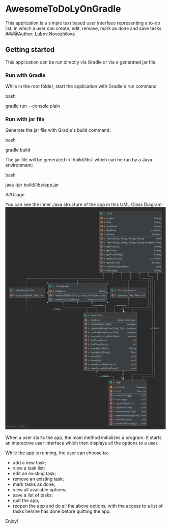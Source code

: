 # AwesomeToDoLyOnGradle
This application is a simple text based user interface representing a to-do list, in which a user can create, edit, remove, mark as done and save tasks.
###@Author: Lubov Novozhilova

## Getting started
This application can be run directly via Gradle or via a generated jar file.

### Run with Gradle
While in the root folder, start the application with Gradle´s run command

bash

gradle run --console plain


### Run with jar file

Generate the jar file with Gradle´s build command: 

bash

gradle build

The jar file will be generated in ´build/libs´ which can be run by a Java environment: 

bash

java -jar build/libs/app.jar

##Usage

You can see the inner Java structure of the app in this UML Class Diagram:
![UML Class Diagram](Diagrams_and_screenshots/myDiagram.png)

When a user starts the app, the main method initializes a program.
It starts an interactive user interface which then displays all the options to a user.

While the app is running, the user can choose to:
* add a new task;
* view a task list;
* edit an existing task;
* remove an existing task; 
* mark tasks as done; 
* view all available options;
* save a list of tasks;
* quit the app;
* reopen the app and do all the above options, with the access to a list of tasks he/she has done before quitting the app. 

Enjoy!